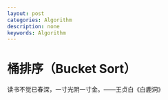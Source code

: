 ```yaml
---
layout: post
categories: Algorithm
description: none
keywords: Algorithm
---
```

# 桶排序（Bucket Sort）

读书不觉已春深，一寸光阴一寸金。——王贞白《白鹿洞》

